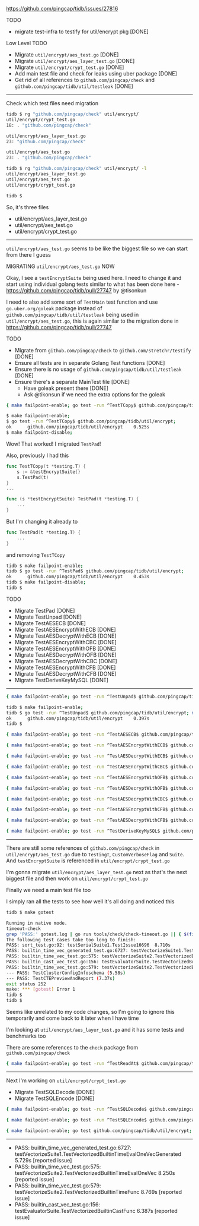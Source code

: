 https://github.com/pingcap/tidb/issues/27816

TODO
- migrate test-infra to testify for util/encrypt pkg [DONE]


Low Level TODO
- Migrate `util/encrypt/aes_test.go` [DONE]
- Migrate `util/encrypt/aes_layer_test.go` [DONE]
- Migrate `util/encrypt/crypt_test.go` [DONE]
- Add main test file and check for leaks using uber package [DONE]
- Get rid of all references to `github.com/pingcap/check` and `github.com/pingcap/tidb/util/testleak` [DONE]

---

Check which test files need migration

```bash
tidb $ rg "github.com/pingcap/check" util/encrypt/
util/encrypt/crypt_test.go
18:	. "github.com/pingcap/check"

util/encrypt/aes_layer_test.go
23:	"github.com/pingcap/check"

util/encrypt/aes_test.go
23:	. "github.com/pingcap/check"

tidb $ rg "github.com/pingcap/check" util/encrypt/ -l
util/encrypt/aes_layer_test.go
util/encrypt/aes_test.go
util/encrypt/crypt_test.go

tidb $
```

So, it's three files

- util/encrypt/aes_layer_test.go
- util/encrypt/aes_test.go
- util/encrypt/crypt_test.go

---

`util/encrypt/aes_test.go` seems to be like the biggest file so we can start from there I guess

MIGRATING `util/encrypt/aes_test.go` NOW

Okay, I see a `testEncryptSuite` being used here. I need to change it and start using individual golang tests similar to what has been done here - https://github.com/pingcap/tidb/pull/27747 by @tisonkun

I need to also add some sort of `TestMain` test function and use `go.uber.org/goleak` package instead of `github.com/pingcap/tidb/util/testleak` being used in `util/encrypt/aes_test.go`, this is again similar to the migration done in https://github.com/pingcap/tidb/pull/27747

TODO
- Migrate from `github.com/pingcap/check` to `github.com/stretchr/testify` [DONE]
- Ensure all tests are in separate Golang Test functions [DONE]
- Ensure there is no usage of `github.com/pingcap/tidb/util/testleak` [DONE]
- Ensure there's a separate MainTest file [DONE]
    - Have goleak present there [DONE]
    - Ask @tikonsun if we need the extra options for the goleak



```bash
{ make failpoint-enable; go test -run ^TestTCopy$ github.com/pingcap/tidb/util/encrypt; make failpoint-disable; }
```

```bash
$ make failpoint-enable;
$ go test -run ^TestTCopy$ github.com/pingcap/tidb/util/encrypt;
ok  	github.com/pingcap/tidb/util/encrypt	0.525s
$ make failpoint-disable;
```

Wow! That worked! I migrated `TestPad`!

Also, previously I had this

```go
func TestTCopy(t *testing.T) {
	s := &testEncryptSuite{}
	s.TestPad(t)
}
...

func (s *testEncryptSuite) TestPad(t *testing.T) {
	...
}
```

But I'm changing it already to

```go
func TestPad(t *testing.T) {
	...
}
```

and removing `TestTCopy`

```bash
tidb $ make failpoint-enable;
tidb $ go test -run ^TestPad$ github.com/pingcap/tidb/util/encrypt;
ok  	github.com/pingcap/tidb/util/encrypt	0.453s
tidb $ make failpoint-disable;
tidb $ 
```

TODO
- Migrate TestPad [DONE]
- Migrate TestUnpad [DONE]
- Migrate TestAESECB [DONE]
- Migrate TestAESEncryptWithECB [DONE]
- Migrate TestAESDecryptWithECB [DONE]
- Migrate TestAESEncryptWithCBC [DONE]
- Migrate TestAESEncryptWithOFB [DONE]
- Migrate TestAESDecryptWithOFB [DONE]
- Migrate TestAESDecryptWithCBC [DONE]
- Migrate TestAESEncryptWithCFB [DONE]
- Migrate TestAESDecryptWithCFB [DONE]
- Migrate TestDeriveKeyMySQL [DONE]

---


```bash
{ make failpoint-enable; go test -run ^TestUnpad$ github.com/pingcap/tidb/util/encrypt; make failpoint-disable; }
```

```bash
tidb $ make failpoint-enable;
tidb $ go test -run ^TestUnpad$ github.com/pingcap/tidb/util/encrypt; make failpoint-disable;
ok  	github.com/pingcap/tidb/util/encrypt	0.397s
tidb $ 
```

```bash
{ make failpoint-enable; go test -run ^TestAESECB$ github.com/pingcap/tidb/util/encrypt; make failpoint-disable; }
```

```bash
{ make failpoint-enable; go test -run ^TestAESEncryptWithECB$ github.com/pingcap/tidb/util/encrypt; make failpoint-disable; }
```

```bash
{ make failpoint-enable; go test -run ^TestAESDecryptWithECB$ github.com/pingcap/tidb/util/encrypt; make failpoint-disable; }
```

```bash
{ make failpoint-enable; go test -run ^TestAESEncryptWithCBC$ github.com/pingcap/tidb/util/encrypt; make failpoint-disable; }
```

```bash
{ make failpoint-enable; go test -run ^TestAESEncryptWithOFB$ github.com/pingcap/tidb/util/encrypt; make failpoint-disable; }
```

```bash
{ make failpoint-enable; go test -run ^TestAESDecryptWithOFB$ github.com/pingcap/tidb/util/encrypt; make failpoint-disable; }
```

```bash
{ make failpoint-enable; go test -run ^TestAESDecryptWithCBC$ github.com/pingcap/tidb/util/encrypt; make failpoint-disable; }
```

```bash
{ make failpoint-enable; go test -run ^TestAESEncryptWithCFB$ github.com/pingcap/tidb/util/encrypt; make failpoint-disable; }
```

```bash
{ make failpoint-enable; go test -run ^TestAESDecryptWithCFB$ github.com/pingcap/tidb/util/encrypt; make failpoint-disable; }
```

```bash
{ make failpoint-enable; go test -run ^TestDeriveKeyMySQL$ github.com/pingcap/tidb/util/encrypt; make failpoint-disable; }
```

---

There are still some references of `github.com/pingcap/check` in `util/encrypt/aes_test.go` due to `TestingT`, `CustomVerboseFlag` and `Suite`. And `testEncryptSuite` is referenced in `util/encrypt/crypt_test.go`

I'm gonna migrate `util/encrypt/aes_layer_test.go` next as that's the next biggest file and then work on `util/encrypt/crypt_test.go`

Finally we need a main test file too

I simply ran all the tests to see how well it's all doing and noticed this

```bash
tidb $ make gotest

Running in native mode.
timeout-check
grep 'PASS:' gotest.log | go run tools/check/check-timeout.go || { $(find $PWD/ -type d | grep -vE "(\.git|tools)" | xargs tools/bin/failpoint-ctl disable); exit 1; }
The following test cases take too long to finish:
PASS: sort_test.go:92: testSerialSuite1.TestIssue16696	8.710s
PASS: builtin_time_vec_generated_test.go:6727: testVectorizeSuite1.TestVectorizedBuiltinTimeEvalOneVecGenerated	5.729s
PASS: builtin_time_vec_test.go:575: testVectorizeSuite2.TestVectorizedBuiltinTimeEvalOneVec	8.250s
PASS: builtin_cast_vec_test.go:156: testEvaluatorSuite.TestVectorizedBuiltinCastFunc	6.387s
PASS: builtin_time_vec_test.go:579: testVectorizeSuite2.TestVectorizedBuiltinTimeFunc	8.769s
--- PASS: TestClusterConfigInfoschema (5.58s)
--- PASS: TestCTEPreviewAndReport (7.37s)
exit status 252
make: *** [gotest] Error 1
tidb $ 
tidb $ 
```

Seems like unrelated to my code changes, so I'm going to ignore this temporarily and come back to it later when I have time

I'm looking at `util/encrypt/aes_layer_test.go` and it has some tests and benchmarks too

There are some references to the `check` package from `github.com/pingcap/check`

```bash
{ make failpoint-enable; go test -run ^TestReadAt$ github.com/pingcap/tidb/util/encrypt; make failpoint-disable; }
```

---

Next I'm working on `util/encrypt/crypt_test.go`

- Migrate TestSQLDecode [DONE]
- Migrate TestSQLEncode [DONE]

```bash
{ make failpoint-enable; go test -run ^TestSQLDecode$ github.com/pingcap/tidb/util/encrypt; make failpoint-disable; }
```


```bash
{ make failpoint-enable; go test -run ^TestSQLEncode$ github.com/pingcap/tidb/util/encrypt; make failpoint-disable; }
```

```bash
{ make failpoint-enable; go test github.com/pingcap/tidb/util/encrypt; make failpoint-disable; }
```

---

- PASS: builtin_time_vec_generated_test.go:6727: testVectorizeSuite1.TestVectorizedBuiltinTimeEvalOneVecGenerated	5.729s [reported issue]
- PASS: builtin_time_vec_test.go:575: testVectorizeSuite2.TestVectorizedBuiltinTimeEvalOneVec	8.250s [reported issue]
- PASS: builtin_time_vec_test.go:579: testVectorizeSuite2.TestVectorizedBuiltinTimeFunc	8.769s [reported issue]
- PASS: builtin_cast_vec_test.go:156: testEvaluatorSuite.TestVectorizedBuiltinCastFunc	6.387s [reported issue]

